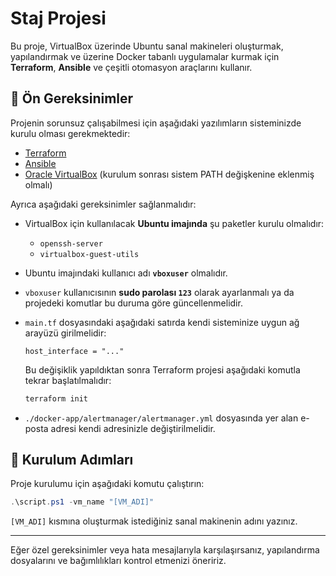 # Staj Projesi

Bu proje, VirtualBox üzerinde Ubuntu sanal makineleri oluşturmak, yapılandırmak ve üzerine Docker tabanlı uygulamalar kurmak için **Terraform**, **Ansible** ve çeşitli otomasyon araçlarını kullanır.

## 🔧 Ön Gereksinimler

Projenin sorunsuz çalışabilmesi için aşağıdaki yazılımların sisteminizde kurulu olması gerekmektedir:

- [Terraform](https://www.terraform.io/downloads.html)
- [Ansible](https://docs.ansible.com/ansible/latest/installation_guide/intro_installation.html)
- [Oracle VirtualBox](https://www.virtualbox.org/) (kurulum sonrası sistem PATH değişkenine eklenmiş olmalı)

Ayrıca aşağıdaki gereksinimler sağlanmalıdır:

- VirtualBox için kullanılacak **Ubuntu imajında** şu paketler kurulu olmalıdır:
  - `openssh-server`
  - `virtualbox-guest-utils`
- Ubuntu imajındaki kullanıcı adı **`vboxuser`** olmalıdır.
- `vboxuser` kullanıcısının **sudo parolası `123`** olarak ayarlanmalı ya da projedeki komutlar bu duruma göre güncellenmelidir.
- `main.tf` dosyasındaki aşağıdaki satırda kendi sisteminize uygun ağ arayüzü girilmelidir:

  ```hcl
  host_interface = "..."
  ```

  Bu değişiklik yapıldıktan sonra Terraform projesi aşağıdaki komutla tekrar başlatılmalıdır:

  ```bash
  terraform init
  ```

- `./docker-app/alertmanager/alertmanager.yml` dosyasında yer alan e-posta adresi kendi adresinizle değiştirilmelidir.

## 🚀 Kurulum Adımları

Proje kurulumu için aşağıdaki komutu çalıştırın:

```powershell
.\script.ps1 -vm_name "[VM_ADI]"
```

`[VM_ADI]` kısmına oluşturmak istediğiniz sanal makinenin adını yazınız.

---

Eğer özel gereksinimler veya hata mesajlarıyla karşılaşırsanız, yapılandırma dosyalarını ve bağımlılıkları kontrol etmenizi öneririz.
